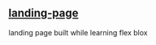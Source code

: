 ## [landing-page](https://paularoo.github.io/landing-page/)
landing page built while learning flex blox
